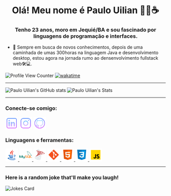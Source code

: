 <h1 align="center">Olá! Meu nome é Paulo Uilian 👨‍💻☕</h1> 

<h3 align="center">Tenho 23 anos, moro em Jequié/BA e sou fascinado por linguagens de programação e interfaces.</h3>

- 📖 Sempre em busca de novos conhecimentos, depois de uma caminhada de umas 300horas na linguagem Java e desenvolvimento desktop, estou agora na jornada rumo ao densenvolvimento fullstack web🛠️💻.

![Profile View Counter](https://komarev.com/ghpvc/?username=WillianBL99)
[![wakatime](https://wakatime.com/badge/user/ea37d403-453f-4319-bd0c-77e54bb1318a.svg)](https://wakatime.com/@ea37d403-453f-4319-bd0c-77e54bb1318a)
***

 <img height="195px" src="https://github-readme-stats.vercel.app/api?username=WillianBL99&theme=tokyonight&show_icons=true" alt="Paulo Uilian's GitHub stats"><img>
 <img height="195px" src="https://github-readme-stats.vercel.app/api/top-langs/?username=WillianBL99&theme=tokyonight" alt="Paulo Uilian's Stats" ><img>

***

<h3 align="left">Conecte-se comigo:</h3>
<p align="left">
<a href="https://www.linkedin.com/in/paulo-uilian-1b80b41b3/" target="blank"><img align="center" src="./icons/linkedin.png" alt="paulouilian1b80b41b3" height="40" width="40" /></a>
<a href="https://www.instagram.com/willianlago" target="blank"><img align="center" src="./icons/instagram.png" alt="willianlago" height="40" width="40" /></a>
<a href="https://github.com/WillianBL99" target="blank"><img align="center" src="./icons/github.png" alt="willianlago" height="40" width="40" /></a>
</p>

<h3 align="left">Linguagens e ferramentas:</h3>
<p align="left">  
 <a href="https://www.oracle.com/br/java/" target="_blank"> <img src="./icons/java.png" alt="java" width="40" height="40"/> </a>
 <a href="https://www.mysql.com/" target="_blank"> <img src="./icons/mysql.png" alt="mySQL" width="40" height="40"/> </a>
 <a href="https://www.microsoft.com/pt-br/sql-server/" target="_blank"> <img src="./icons/sqlserver.png" alt="sqlServer" width="40" height="40"/> </a>
 <a href="https://git-scm.com/" target="_blank"> <img src="./icons/git.png" alt="git" width="40" height="40"/> </a>
 <a href="https://www.w3.org/html/" target="_blank"> <img src="./icons/html.png" alt="html5" width="40" height="40"/> </a>
 <a href="https://www.w3schools.com/css/" target="_blank"> <img src="./icons/css.png" alt="css3" width="40" height="40"/> </a>
 <a href="https://developer.mozilla.org/en-US/docs/Web/JavaScript" target="_blank"> <img src="./icons/js.png" alt="javascript" width="40" height="40"/> </a>
</p>

***

 ### Here is a random joke that'll make you laugh!
 ![Jokes Card](https://readme-jokes.vercel.app/api?theme=tokyonight)
